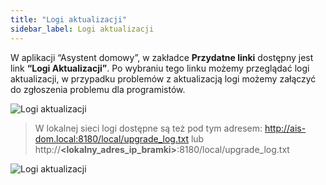 ```yaml
---
title: "Logi aktualizacji"
sidebar_label: Logi aktualizacji
---
```


W aplikacji “Asystent domowy”, w zakładce **Przydatne linki** dostępny jest link **“Logi Aktualizacji”**. Po wybraniu tego linku możemy przeglądać logi aktualizacji, w przypadku problemów z aktualizacją logi możemy załączyć do zgłoszenia problemu dla programistów.


![Logi aktualizacji](/img/en/frontend/update_logs.png)

>W lokalnej sieci logi dostępne są też pod tym adresem: http://ais-dom.local:8180/local/upgrade_log.txt lub http://**<lokalny_adres_ip_bramki>**:8180/local/upgrade_log.txt

![Logi aktualizacji](/img/en/bramka/update_logs_txt.png)

